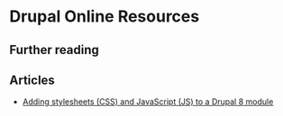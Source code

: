 
# Drupal Online Resources

## Further reading

## Articles

* [Adding stylesheets (CSS) and JavaScript (JS) to a Drupal 8 module][li1]

[li1]: https://www.drupal.org/node/2274843